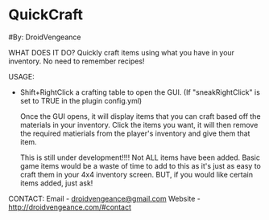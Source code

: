 # QuickCraft
#By: DroidVengeance


WHAT DOES IT DO?
Quickly craft items using what you have in your inventory. No need to remember recipes!

USAGE:
  - Shift+RightClick a crafting table to open the GUI. (If "sneakRightClick" is set to TRUE in the plugin config.yml)

    Once the GUI opens, it will display items that you can craft based off the materials in your inventory. Click the items you want,
it will then remove the required matierials from the player's inventory and give them that item. 

    This is still under development!!!! Not ALL items have been added. Basic game items would be a waste of time to add to this as it's 
just as easy to craft them in your 4x4 inventory screen. BUT, if you would like certain items added, just ask!

CONTACT:
Email - droidvengeance@gmail.com
Website - http://droidvengeance.com/#contact




 

